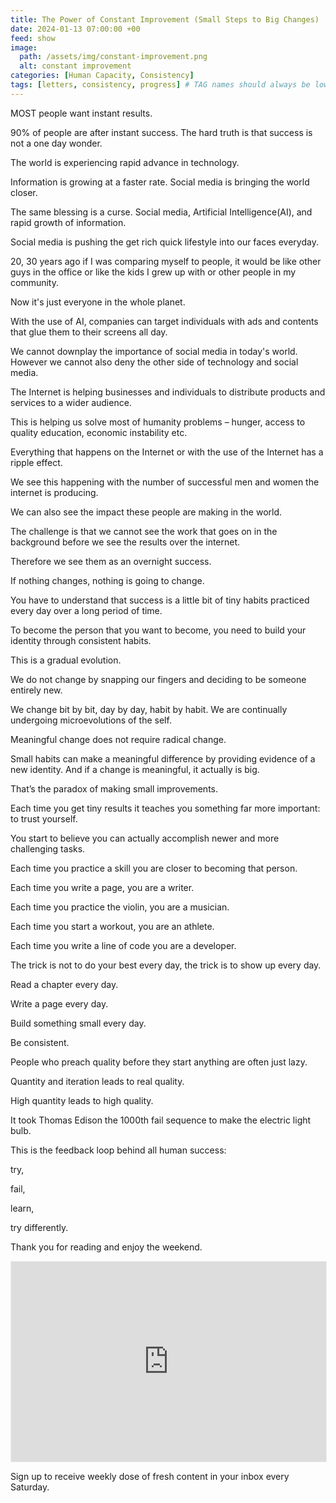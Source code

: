 ```yaml
---
title: The Power of Constant Improvement (Small Steps to Big Changes)
date: 2024-01-13 07:00:00 +00
feed: show
image:
  path: /assets/img/constant-improvement.png
  alt: constant improvement
categories: [Human Capacity, Consistency]
tags: [letters, consistency, progress] # TAG names should always be lowercase
---
```


MOST people want instant results.

90% of people are after instant success. The hard truth is that success is not a one day wonder.

The world is experiencing rapid advance in technology.

Information is growing at a faster rate. Social media is bringing the world closer.

The same blessing is a curse. Social media, Artificial Intelligence(AI), and rapid growth of information.

Social media is pushing the get rich quick lifestyle into our faces everyday.

20, 30 years ago if I was comparing myself to people, it would be like other guys in the office or like the kids I grew up with or other people in my community.

Now it's just everyone in the whole planet.

With the use of AI, companies can target individuals with ads and contents that glue them to their screens all day.

We cannot downplay the importance of social media in today's world. However we cannot also deny the other side of technology and social media.

The Internet is helping businesses and individuals to distribute products and services to a wider audience.

This is helping us solve most of humanity problems – hunger, access to quality education, economic instability etc.

Everything that happens on the Internet or with the use of the Internet has a ripple effect.

We see this happening with the number of successful men and women the internet is producing.

We can also see the impact these people are making in the world.

The challenge is that we cannot see the work that goes on in the background before we see the results over the internet.

Therefore we see them as an overnight success.

If nothing changes, nothing is going to change.

You have to understand that success is a little bit of tiny habits practiced every day over a long period of time.

To become the person that you want to become, you need to build your identity through consistent habits.

This is a gradual evolution.

We do not change by snapping our fingers and deciding to be someone entirely new.

We change bit by bit, day by day, habit by habit. We are continually undergoing microevolutions of the self.

Meaningful change does not require radical change.

Small habits can make a meaningful difference by providing evidence of a new identity. And if a change is meaningful, it actually is big.

That’s the paradox of making small improvements.

Each time you get tiny results it teaches you something far more important: to trust yourself.

You start to believe you can actually accomplish newer and more challenging tasks.

Each time you practice a skill you are closer to becoming that person.

Each time you write a page, you are a writer.

Each time you practice the violin, you are a musician.

Each time you start a workout, you are an athlete.

Each time you write a line of code you are a developer.

The trick is not to do your best every day, the trick is to show up every day.

Read a chapter every day.

Write a page every day.

Build something small every day.

Be consistent.

People who preach quality before they start anything are often just lazy.

Quantity and iteration leads to real quality.

High quantity leads to high quality.

It took Thomas Edison the 1000th fail sequence to make the electric light bulb.

This is the feedback loop behind all human success:

try,

fail,

learn,

try differently.

Thank you for reading and enjoy the weekend.

<iframe src="https://patrickkyei.substack.com/embed" width="100%" height="320" style="border:1px solid #EEE; background:white;" frameborder="0" scrolling="no"></iframe>

Sign up to receive weekly dose of fresh content in your inbox every Saturday.
